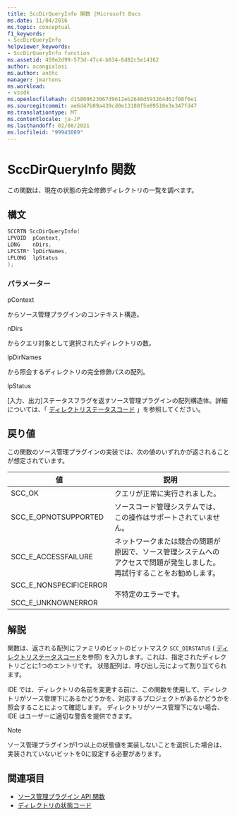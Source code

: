 ```yaml
---
title: SccDirQueryInfo 関数 |Microsoft Docs
ms.date: 11/04/2016
ms.topic: conceptual
f1_keywords:
- SccDirQueryInfo
helpviewer_keywords:
- SccDirQueryInfo function
ms.assetid: 459e2d99-573d-47c4-b834-6d82c5e14162
author: acangialosi
ms.author: anthc
manager: jmartens
ms.workload:
- vssdk
ms.openlocfilehash: d15809623067d9612eb2648d593264d61f08f6e1
ms.sourcegitcommit: ae6d47b09a439cd0e13180f5e89510e3e347fd47
ms.translationtype: MT
ms.contentlocale: ja-JP
ms.lasthandoff: 02/08/2021
ms.locfileid: "99943089"
---
```

# <a name="sccdirqueryinfo-function"></a>SccDirQueryInfo 関数
この関数は、現在の状態の完全修飾ディレクトリの一覧を調べます。

## <a name="syntax"></a>構文

```cpp
SCCRTN SccDirQueryInfo(
LPVOID  pContext,
LONG    nDirs,
LPCSTR* lpDirNames,
LPLONG  lpStatus
);
```

### <a name="parameters"></a>パラメーター
 pContext

からソース管理プラグインのコンテキスト構造。

 nDirs

からクエリ対象として選択されたディレクトリの数。

 lpDirNames

から照会するディレクトリの完全修飾パスの配列。

 lpStatus

[入力、出力]ステータスフラグを返すソース管理プラグインの配列構造体。詳細については、「 [ディレクトリステータスコード](../extensibility/directory-status-code-enumerator.md) 」を参照してください。

## <a name="return-value"></a>戻り値
 この関数のソース管理プラグインの実装では、次の値のいずれかが返されることが想定されています。

|値|説明|
|-----------|-----------------|
|SCC_OK|クエリが正常に実行されました。|
|SCC_E_OPNOTSUPPORTED|ソースコード管理システムでは、この操作はサポートされていません。|
|SCC_E_ACCESSFAILURE|ネットワークまたは競合の問題が原因で、ソース管理システムへのアクセスで問題が発生しました。 再試行することをお勧めします。|
|SCC_E_NONSPECIFICERROR<br /><br /> SCC_E_UNKNOWNERROR|不特定のエラーです。|

## <a name="remarks"></a>解説
 関数は、返される配列にファミリのビットのビットマスク `SCC_DIRSTATUS` ( [ディレクトリステータスコード](../extensibility/directory-status-code-enumerator.md)を参照) を入力します。これは、指定されたディレクトリごとに1つのエントリです。 状態配列は、呼び出し元によって割り当てられます。

 IDE では、ディレクトリの名前を変更する前に、この関数を使用して、ディレクトリがソース管理下にあるかどうかを、対応するプロジェクトがあるかどうかを照会することによって確認します。 ディレクトリがソース管理下にない場合、IDE はユーザーに適切な警告を提供できます。

> [!NOTE]
> ソース管理プラグインが1つ以上の状態値を実装しないことを選択した場合は、実装されていないビットを0に設定する必要があります。

## <a name="see-also"></a>関連項目
- [ソース管理プラグイン API 関数](../extensibility/source-control-plug-in-api-functions.md)
- [ディレクトリの状態コード](../extensibility/directory-status-code-enumerator.md)
